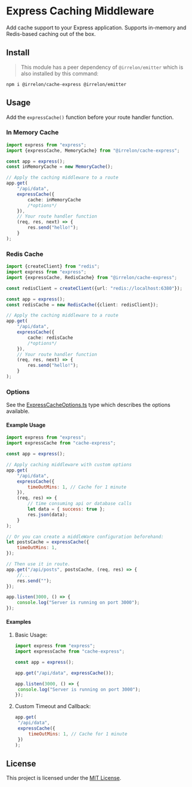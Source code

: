 # Express Caching Middleware

Add cache support to your Express application. Supports in-memory and
Redis-based caching out of the box.

## Install
> This module has a peer dependency of `@irrelon/emitter` which is also
> installed by this command:

```
npm i @irrelon/cache-express @irrelon/emitter
```

## Usage
Add the `expressCache()` function before your route handler function.

### In Memory Cache
```typescript
import express from "express";
import {expressCache, MemoryCache} from "@irrelon/cache-express";

const app = express();
const inMemoryCache = new MemoryCache();

// Apply the caching middleware to a route
app.get(
	"/api/data",
	expressCache({
		cache: inMemoryCache
		/*options*/
	}),
	// Your route handler function
	(req, res, next) => {
		res.send("hello!");
	}
);
```

### Redis Cache
```typescript
import {createClient} from "redis";
import express from "express";
import {expressCache, RedisCache} from "@irrelon/cache-express";

const redisClient = createClient({url: "redis://localhost:6380"});

const app = express();
const redisCache = new RedisCache({client: redisClient});

// Apply the caching middleware to a route
app.get(
	"/api/data",
	expressCache({
		cache: redisCache
		/*options*/
	}),
	// Your route handler function
	(req, res, next) => {
		res.send("hello!");
	}
);
```

### Options

See the [ExpressCacheOptions.ts](src/types/ExpressCacheOptions.ts) type which describes the options available.

#### Example Usage

```javascript
import express from "express";
import expressCache from "cache-express";

const app = express();

// Apply caching middleware with custom options
app.get(
	"/api/data",
	expressCache({
		timeOutMins: 1, // Cache for 1 minute
	}),
	(req, res) => {
		// time consuming api or database calls
		let data = { success: true };
		res.json(data);
	}
);

// Or you can create a middleWare configuration beforehand:
let postsCache = expressCache({
	timeOutMins: 1,
});

// Then use it in route.
app.get("/api/posts", postsCache, (req, res) => {
	//...
	res.send("");
});

app.listen(3000, () => {
	console.log("Server is running on port 3000");
});
```

#### Examples

1. Basic Usage:

   ```javascript
   import express from "express";
   import expressCache from "cache-express";

   const app = express();

   app.get("/api/data", expressCache());

   app.listen(3000, () => {
   	console.log("Server is running on port 3000");
   });
   ```

2. Custom Timeout and Callback:

   ```javascript
   app.get(
   	"/api/data",
   	expressCache({
   		timeOutMins: 1, // Cache for 1 minute
   	})
   );
   ```

## License

This project is licensed under the [MIT License](LICENSE).
